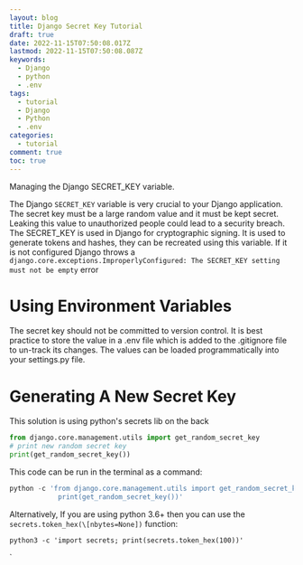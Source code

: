 ```yaml
---
layout: blog
title: Django Secret Key Tutorial
draft: true
date: 2022-11-15T07:50:08.017Z
lastmod: 2022-11-15T07:50:08.087Z
keywords:
  - Django
  - python
  - .env
tags:
  - tutorial
  - Django
  - Python
  - .env
categories:
  - tutorial
comment: true
toc: true
---
```

M﻿anaging the Django SECRET_KEY variable.

<!--more-->

T﻿he Django `SECRET_KEY` variable is very crucial to your Django application. The secret key must be a large random value and it must be kept secret. Leaking this value to unauthorized people could lead to a security breach. The SECRET_KEY is used in Django for cryptographic signing. It is used to generate tokens and hashes, they can be recreated using this variable. If it is not configured Django throws a `django.core.exceptions.ImproperlyConfigured: The SECRET_KEY setting must not be empty` error

# U﻿sing Environment Variables

T﻿he secret key should not be committed to version control. It is best practice to store the value in a .env file which is added to the  .gitignore file to un-track its changes. The values can be loaded programmatically into your settings.py file. 



# G﻿enerating A New Secret Key

This solution is using python's secrets lib on the back

```python
from django.core.management.utils import get_random_secret_key
# print new random secret key
print(get_random_secret_key())
```

This code can be run in the terminal as a command:

```python
python -c 'from django.core.management.utils import get_random_secret_key; \
            print(get_random_secret_key())'
```

Alternatively, If you are using python 3.6+ then you can use the `secrets.token_hex(\[nbytes=None])` function:

```
python3 -c 'import secrets; print(secrets.token_hex(100))'
```

`